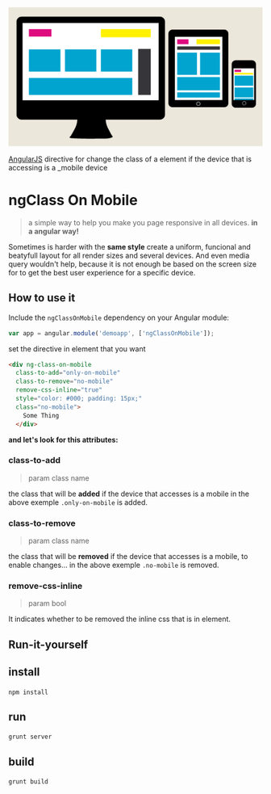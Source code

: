 ![header](https://github.com/jhogoforbroke/ng-class-on-mobile/blob/master/examples/ngclass-img-responsive-ilustrator.png)

[AngularJS](http://angularjs.org/) directive for change the class of a element if the device that is accessing is a _mobile device

# ngClass On Mobile 
> a simple way to help you make you page responsive in all devices. **in a angular way!**

Sometimes is harder with the **same style** create a uniform, funcional and beatyfull layout for all render sizes and several devices. And even media query wouldn't help, because it is not enough be based on the screen size for to get the best user experience for a specific device.


## How to use it

Include the `ngClassOnMobile` dependency on your Angular module:
```javascript
var app = angular.module('demoapp', ['ngClassOnMobile']);
```

set the directive in element that you want
```html
<div ng-class-on-mobile
  class-to-add="only-on-mobile"
  class-to-remove="no-mobile"
  remove-css-inline="true"
  style="color: #000; padding: 15px;"
  class="no-mobile">
    Some Thing
  </div>
```

**and let's look for this attributes:**

### class-to-add
> param class name

the class that will be **added** if the device that accesses is a mobile
in the above exemple ```.only-on-mobile``` is added.

### class-to-remove
> param class name

the class that will be **removed** if the device that accesses is a mobile, to enable changes...
in the above exemple ```.no-mobile``` is removed.

### remove-css-inline
> param bool

It indicates whether to be removed the inline css that is in element.

## Run-it-yourself

install
----------
```npm install```

run
-----
```grunt server```

build
-----
```grunt build```

